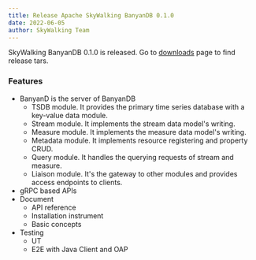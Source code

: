 ```yaml
---
title: Release Apache SkyWalking BanyanDB 0.1.0
date: 2022-06-05
author: SkyWalking Team
---
```


SkyWalking BanyanDB 0.1.0 is released. Go to [downloads](/downloads) page to find release tars.

### Features

- BanyanD is the server of BanyanDB
  - TSDB module. It provides the primary time series database with a key-value data module.
  - Stream module. It implements the stream data model's writing.
  - Measure module. It implements the measure data model's writing.
  - Metadata module. It implements resource registering and property CRUD.
  - Query module. It handles the querying requests of stream and measure.
  - Liaison module. It's the gateway to other modules and provides access endpoints to clients.
- gRPC based APIs
- Document
  - API reference
  - Installation instrument
  - Basic concepts
- Testing
  - UT
  - E2E with Java Client and OAP
